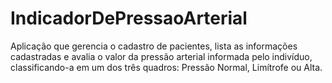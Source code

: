 # IndicadorDePressaoArterial
Aplicação que gerencia o cadastro de pacientes, lista as informações cadastradas e avalia o valor da pressão arterial informada pelo indivíduo, classificando-a em um dos três quadros: Pressão Normal, Limítrofe ou Alta.
